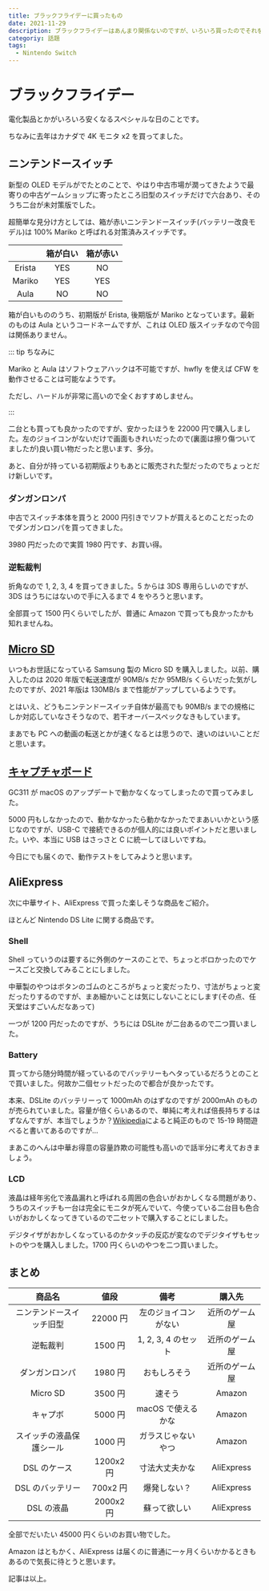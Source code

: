 ```yaml
---
title: ブラックフライデーに買ったもの
date: 2021-11-29
description: ブラックフライデーはあんまり関係ないのですが、いろいろ買ったのでそれを紹介します
categoriy: 話題
tags:
  - Nintendo Switch
---
```


# ブラックフライデー

電化製品とかがいろいろ安くなるスペシャルな日のことです。

ちなみに去年はカナダで 4K モニタ x2 を買ってました。

## ニンテンドースイッチ

新型の OLED モデルがでたとのことで、やはり中古市場が潤ってきたようで最寄りの中古ゲームショップに寄ったところ旧型のスイッチだけで六台あり、そのうち二台が未対策版でした。

超簡単な見分け方としては、箱が赤いニンテンドースイッチ(バッテリー改良モデル)は 100% Mariko と呼ばれる対策済みスイッチです。

|        | 箱が白い | 箱が赤い |
| :----: | :------: | :------: |
| Erista |   YES    |    NO    |
| Mariko |   YES    |   YES    |
|  Aula  |    NO    |    NO    |

箱が白いもののうち、初期版が Erista, 後期版が Mariko となっています。最新のものは Aula というコードネームですが、これは OLED 版スイッチなので今回は関係ありません。

::: tip ちなみに

Mariko と Aula はソフトウェアハックは不可能ですが、hwfly を使えば CFW を動作させることは可能なようです。

ただし、ハードルが非常に高いので全くおすすめしません。

:::

二台とも買っても良かったのですが、安かったほうを 22000 円で購入しました。左のジョイコンがないだけで画面もきれいだったので(裏面は擦り傷ついてましたが)良い買い物だったと思います、多分。

あと、自分が持っている初期版よりもあとに販売された型だったのでちょっとだけ新しいです。

### ダンガンロンパ

中古でスイッチ本体を買うと 2000 円引きでソフトが買えるとのことだったのでダンガンロンパを買ってきました。

3980 円だったので実質 1980 円です、お買い得。

### 逆転裁判

折角なので 1, 2, 3, 4 を買ってきました。5 からは 3DS 専用らしいのですが、3DS はうちにはないので手に入るまで 4 をやろうと思います。

全部買って 1500 円くらいでしたが、普通に Amazon で買っても良かったかも知れませんね。

## [Micro SD](https://www.amazon.co.jp/dp/B09DKRN488)

いつもお世話になっている Samsung 製の Micro SD を購入しました。以前、購入したのは 2020 年版で転送速度が 90MB/s だか 95MB/s くらいだった気がしたのですが、2021 年版は 130MB/s まで性能がアップしているようです。

とはいえ、どうもニンテンドースイッチ自体が最高でも 90MB/s までの規格にしか対応していなさそうなので、若干オーバースペックなきもしています。

まあでも PC への動画の転送とかが速くなるとは思うので、速いのはいいことだと思います。

## [キャプチャボード](https://www.amazon.co.jp/gp/product/B091F7PJ7T)

GC311 が macOS のアップデートで動かなくなってしまったので買ってみました。

5000 円もしなかったので、動かなかったら動かなかったでまあいいかという感じなのですが、USB-C で接続できるのが個人的には良いポイントだと思いました。いや、本当に USB はさっさと C に統一してほしいですね。

今日にでも届くので、動作テストをしてみようと思います。

## AliExpress

次に中華サイト、AliExpress で買った楽しそうな商品をご紹介。

ほとんど Nintendo DS Lite に関する商品です。

### Shell

Shell っていうのは要するに外側のケースのことで、ちょっとボロかったのでケースごと交換してみることにしました。

中華製のやつはボタンのゴムのところがちょっと変だったり、寸法がちょっと変だったりするのですが、まあ細かいことは気にしないことにします(その点、任天堂はすごいんだなあって)

一つが 1200 円だったのですが、うちには DSLite が二台あるので二つ買いました。

### Battery

買ってから随分時間が経っているのでバッテリーもヘタっているだろうとのことで買いました。何故か二個セットだったので都合が良かったです。

本来、DSLite のバッテリーって 1000mAh のはずなのですが 2000mAh のものが売られていました。容量が倍くらいあるので、単純に考えれば倍長持ちするはずなんですが、本当でしょうか？[Wikipedia](https://en.wikipedia.org/wiki/Nintendo_DS_Lite)によると純正のもので 15-19 時間遊べると書いてあるのですが...

まあこのへんは中華お得意の容量詐欺の可能性も高いので話半分に考えておきましょう。

### LCD

液晶は経年劣化で液晶漏れと呼ばれる周囲の色合いがおかしくなる問題があり、うちのスイッチも一台は完全にモニタが死んでいて、今使っている二台目も色合いがおかしくなってきているので二セットで購入することにしました。

デジタイザがおかしくなっているのかタッチの反応が変なのでデジタイザもセットのやつを購入しました。1700 円くらいのやつを二つ買いました。

## まとめ

|          商品名          |   値段    |         備考         |     購入先     |
| :----------------------: | :-------: | :------------------: | :------------: |
| ニンテンドースイッチ旧型 | 22000 円  | 左のジョイコンがない | 近所のゲーム屋 |
|         逆転裁判         |  1500 円  | 1, 2, 3, 4 のセット  | 近所のゲーム屋 |
|      ダンガンロンパ      |  1980 円  |     おもしろそう     | 近所のゲーム屋 |
|         Micro SD         |  3500 円  |        速そう        |     Amazon     |
|         キャプボ         |  5000 円  |  macOS で使えるかな  |     Amazon     |
| スイッチの液晶保護シール |  1000 円  |  ガラスじゃないやつ  |     Amazon     |
|       DSL のケース       | 1200x2 円 |    寸法大丈夫かな    |   AliExpress   |
|     DSL のバッテリー     | 700x2 円  |     爆発しない？     |   AliExpress   |
|        DSL の液晶        | 2000x2 円 |     蘇って欲しい     |   AliExpress   |

全部でだいたい 45000 円くらいのお買い物でした。

Amazon はともかく、AliExpress は届くのに普通に一ヶ月くらいかかるときもあるので気長に待とうと思います。

記事は以上。
